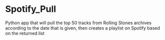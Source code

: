 # Spotify_Pull
Python app that will pull the top 50 tracks from Rolling Stones archives according to the date that is given, then creates a playlist on Spotify based on the returned list

